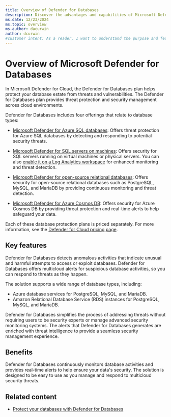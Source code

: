 ```yaml
---
title: Overview of Defender for Databases
description: Discover the advantages and capabilities of Microsoft Defender for Databases, including support for PostgreSQL, MySQL, and MariaDB.
ms.date: 12/23/2024
ms.topic: overview
ms.author: dacurwin
author: dcurwin
#customer intent: As a reader, I want to understand the purpose and features of Microsoft Defender for open-source relational databases so that I can make informed decisions about its usage.
---
```


# Overview of Microsoft Defender for Databases

In Microsoft Defender for Cloud, the Defender for Databases plan helps protect your database estate from threats and vulnerabilities. The Defender for Databases plan provides threat protection and security management across cloud environments.

Defender for Databases includes four offerings that relate to database types:

- [Microsoft Defender for Azure SQL databases](defender-for-sql-introduction.md): Offers threat protection for Azure SQL databases by detecting and responding to potential security threats.

- [Microsoft Defender for SQL servers on machines](defender-for-sql-usage.md): Offers security for SQL servers running on virtual machines or physical servers. You can also [enable it on a Log Analytics workspace](enable-plan-workspace.md) for enhanced monitoring and threat detection.

- [Microsoft Defender for open-source relational databases](defender-for-databases-introduction.md): Offers security for open-source relational databases such as PostgreSQL, MySQL, and MariaDB by providing continuous monitoring and threat detection.

- [Microsoft Defender for Azure Cosmos DB](concept-defender-for-cosmos.md): Offers security for Azure Cosmos DB by providing threat protection and real-time alerts to help safeguard your data.

Each of these database protection plans is priced separately. For more information, see the [Defender for Cloud pricing page](https://azure.microsoft.com/pricing/details/defender-for-cloud/).

## Key features

Defender for Databases detects anomalous activities that indicate unusual and harmful attempts to access or exploit databases. Defender for Databases offers multicloud alerts for suspicious database activities, so you can respond to threats as they happen.

The solution supports a wide range of database types, including:

- Azure database services for PostgreSQL, MySQL, and MariaDB.
- Amazon Relational Database Service (RDS) instances for PostgreSQL, MySQL, and MariaDB.

Defender for Databases simplifies the process of addressing threats without requiring users to be security experts or manage advanced security monitoring systems. The alerts that Defender for Databases generates are enriched with threat intelligence to provide a seamless security management experience.

## Benefits

Defender for Databases continuously monitors database activities and provides real-time alerts to help ensure your data's security. The solution is designed to be easy to use as you manage and respond to multicloud security threats.

## Related content

- [Protect your databases with Defender for Databases](tutorial-enable-databases-plan.md)
